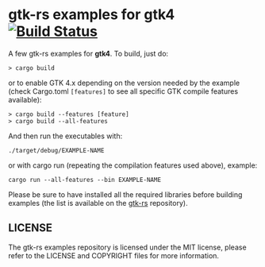 # gtk-rs examples for gtk4 [![Build Status](https://travis-ci.org/gtk-rs/examples4.png?branch=master)](https://travis-ci.org/gtk-rs/examples4)

A few gtk-rs examples for __gtk4__. To build, just do:

```Shell
> cargo build
```

or to enable GTK 4.x depending on the version needed by the example (check Cargo.toml `[features]` to see all specific GTK compile features available):

```Shell
> cargo build --features [feature]
> cargo build --all-features
```

And then run the executables with:

``` Shell
./target/debug/EXAMPLE-NAME
```

or with cargo run (repeating the compilation features used above), example:

``` Shell
cargo run --all-features --bin EXAMPLE-NAME
```

Please be sure to have installed all the required libraries before building examples (the list is available on the [gtk-rs](https://github.com/gtk-rs/gtk4/) repository).

## LICENSE
The gtk-rs examples repository is licensed under the MIT license, please refer to the LICENSE and COPYRIGHT files for more information.
